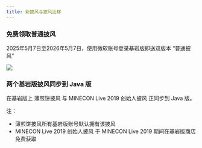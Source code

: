 ```yaml
---
title: 新披风与披风迁移
---
```

### 免费领取普通披风
2025年5月7日至2026年5月7日，使用微软账号登录基岩版即送双版本 “普通披风”

![](https://img.picgo.net/2025/05/07/IMG_2038d256d3df8a12f396.png)

### 两个基岩版披风同步到 Java 版
在基岩版上 薄煎饼披风 与 MINECON Live 2019 创始人披风 正同步到 Java 版。

注：
* 薄煎饼披风所有基岩版账号默认拥有该披风
* MINECON Live 2019 创始人披风 于 MINECON Live 2019 期间在基岩版商店免费获取
